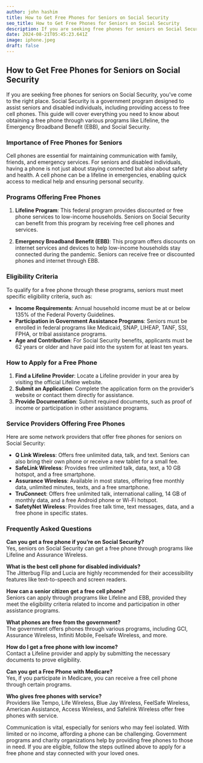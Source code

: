 ```yaml
---
author: john hashim
title: How to Get Free Phones for Seniors on Social Security
seo_title: How to Get Free Phones for Seniors on Social Security
description: If you are seeking free phones for seniors on Social Security, you’ve come to the right place. Social Security is a government program designed to assist seniors and disabled individuals, including providing access to free cell phones.
date: 2024-08-21T05:45:23.641Z
image: iphone.jpeg
draft: false
---
```


## How to Get Free Phones for Seniors on Social Security

If you are seeking free phones for seniors on Social Security, you’ve come to the right place. Social Security is a government program designed to assist seniors and disabled individuals, including providing access to free cell phones. This guide will cover everything you need to know about obtaining a free phone through various programs like Lifeline, the Emergency Broadband Benefit (EBB), and Social Security.

### Importance of Free Phones for Seniors

Cell phones are essential for maintaining communication with family, friends, and emergency services. For seniors and disabled individuals, having a phone is not just about staying connected but also about safety and health. A cell phone can be a lifeline in emergencies, enabling quick access to medical help and ensuring personal security.

### Programs Offering Free Phones

1. **Lifeline Program**: This federal program provides discounted or free phone services to low-income households. Seniors on Social Security can benefit from this program by receiving free cell phones and services.

2. **Emergency Broadband Benefit (EBB)**: This program offers discounts on internet services and devices to help low-income households stay connected during the pandemic. Seniors can receive free or discounted phones and internet through EBB.

### Eligibility Criteria

To qualify for a free phone through these programs, seniors must meet specific eligibility criteria, such as:

- **Income Requirements**: Annual household income must be at or below 135% of the Federal Poverty Guidelines.
- **Participation in Government Assistance Programs**: Seniors must be enrolled in federal programs like Medicaid, SNAP, LIHEAP, TANF, SSI, FPHA, or tribal assistance programs.
- **Age and Contribution**: For Social Security benefits, applicants must be 62 years or older and have paid into the system for at least ten years.

### How to Apply for a Free Phone

1. **Find a Lifeline Provider**: Locate a Lifeline provider in your area by visiting the official Lifeline website.
2. **Submit an Application**: Complete the application form on the provider’s website or contact them directly for assistance.
3. **Provide Documentation**: Submit required documents, such as proof of income or participation in other assistance programs.

### Service Providers Offering Free Phones

Here are some network providers that offer free phones for seniors on Social Security:

- **Q Link Wireless**: Offers free unlimited data, talk, and text. Seniors can also bring their own phone or receive a new tablet for a small fee.
- **SafeLink Wireless**: Provides free unlimited talk, data, text, a 10 GB hotspot, and a free smartphone.
- **Assurance Wireless**: Available in most states, offering free monthly data, unlimited minutes, texts, and a free smartphone.
- **TruConnect**: Offers free unlimited talk, international calling, 14 GB of monthly data, and a free Android phone or Wi-Fi hotspot.
- **SafetyNet Wireless**: Provides free talk time, text messages, data, and a free phone in specific states.

### Frequently Asked Questions

**Can you get a free phone if you’re on Social Security?**  
Yes, seniors on Social Security can get a free phone through programs like Lifeline and Assurance Wireless.

**What is the best cell phone for disabled individuals?**  
The Jitterbug Flip and Lucia are highly recommended for their accessibility features like text-to-speech and screen readers.

**How can a senior citizen get a free cell phone?**  
Seniors can apply through programs like Lifeline and EBB, provided they meet the eligibility criteria related to income and participation in other assistance programs.

**What phones are free from the government?**  
The government offers phones through various programs, including GCI, Assurance Wireless, Infiniti Mobile, Feelsafe Wireless, and more.

**How do I get a free phone with low income?**  
Contact a Lifeline provider and apply by submitting the necessary documents to prove eligibility.

**Can you get a Free Phone with Medicare?**  
Yes, if you participate in Medicare, you can receive a free cell phone through certain programs.

**Who gives free phones with service?**  
Providers like Tempo, Life Wireless, Blue Jay Wireless, FeelSafe Wireless, American Assistance, Access Wireless, and Safelink Wireless offer free phones with service.

Communication is vital, especially for seniors who may feel isolated. With limited or no income, affording a phone can be challenging. Government programs and charity organizations help by providing free phones to those in need. If you are eligible, follow the steps outlined above to apply for a free phone and stay connected with your loved ones.
